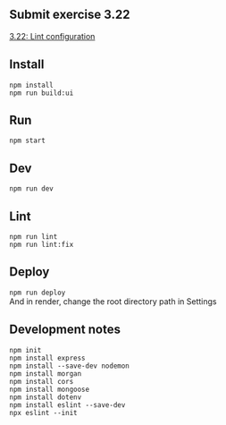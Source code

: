 ## Submit exercise 3.22
[3.22: Lint configuration](<https://fullstackopen.com/en/part3/validation_and_es_lint#exercise-3-22>)  

## Install
`npm install`  
`npm run build:ui`

## Run
`npm start`  

## Dev
`npm run dev`  

## Lint
`npm run lint`  
`npm run lint:fix`  

## Deploy
`npm run deploy`  
And in render, change the root directory path in Settings  

## Development notes
```
npm init
npm install express
npm install --save-dev nodemon
npm install morgan
npm install cors
npm install mongoose
npm install dotenv
npm install eslint --save-dev
npx eslint --init
```